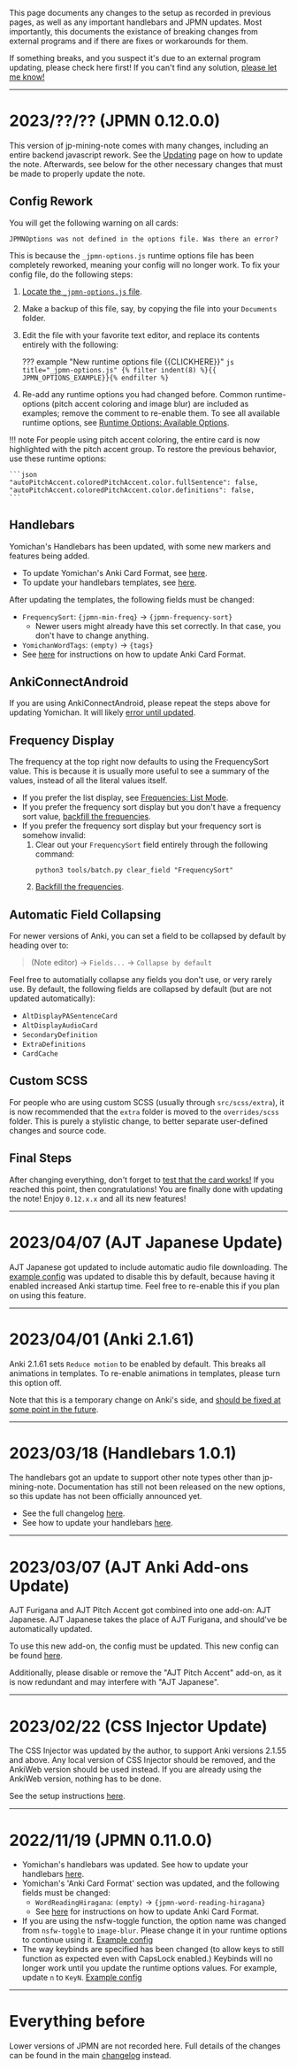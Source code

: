 
This page documents any changes to the setup as recorded in previous pages,
as well as any important handlebars and JPMN updates.
Most importantly, this documents the existance of breaking changes from external
programs and if there are fixes or workarounds for them.

If something breaks, and you suspect it's due to an external program updating,
please check here first! If you can't find any solution,
[please let me know!](faq.md#contact-info)


---

# 2023/??/?? (JPMN 0.12.0.0)

This version of jp-mining-note comes with many changes,
including an entire backend javascript rework.
See the [Updating](updating.md#overview) page on how to update the note.
Afterwards, see below for the other necessary changes that must be made to properly update the note.


<!--
## Field Font Size
TODO: batch commands

```
set_font_sizes
set_fonts_to_key_font
```

The fields within the note editor may look a bit off, due to the font and font sizes being wrong.
When Anki-Connect finally updates, these fonts will be changed automatically upon installation.
However, until then, it will have to be done manually.
All info about the field font sizes should be found in the [fields table](fields.md).

Additionally, all new fields will have the default font, which likely
does not display Japanese characters correctly.
Please set this to match your other fields.
-->



## Config Rework

You will get the following warning on all cards:
```
JPMNOptions was not defined in the options file. Was there an error?
```

This is because the `_jpmn-options.js` runtime options file has been completely reworked,
meaning your config will no longer work.
To fix your config file, do the following steps:

1. [Locate the `_jpmn-options.js` file](runtimeoptions.md#accessing-editing).
1. Make a backup of this file, say, by copying the file into your `Documents` folder.
1. Edit the file with your favorite text editor, and replace its contents entirely with the following:

    ??? example "New runtime options file {{CLICKHERE}}"
        ```js title="_jpmn-options.js"
        {% filter indent(8) %}{{ JPMN_OPTIONS_EXAMPLE}}{% endfilter %}
        ```

1. Re-add any runtime options you had changed before.
    Common runtime-options (pitch accent coloring and image blur) are included as examples;
    remove the comment to re-enable them.
    To see all available runtime options, see [Runtime Options: Available Options](runtimeoptions.md#available-options).

!!! note
    For people using pitch accent coloring, the entire card is now highlighted with the pitch accent group.
    To restore the previous behavior, use these runtime options:

    ```json
    "autoPitchAccent.coloredPitchAccent.color.fullSentence": false,
    "autoPitchAccent.coloredPitchAccent.color.definitions": false,
    ```


## Handlebars
Yomichan's Handlebars has been updated, with some new markers and features being added.

- To update Yomichan's Anki Card Format, see [here](updating.md#updating-yomichans-anki-card-format).
- To update your handlebars templates, see [here](updating.md#updating-yomichan-templates).

After updating the templates, the following fields must be changed:

- `FrequencySort`: `{jpmn-min-freq}` →  `{jpmn-frequency-sort}`
    - Newer users might already have this set correctly.
        In that case, you don't have to change anything.
- `YomichanWordTags`: `(empty)` →  `{tags}`
- See [here](updating.md#updating-yomichans-anki-card-format)
  for instructions on how to update Anki Card Format.


## AnkiConnectAndroid
If you are using AnkiConnectAndroid, please repeat the steps above for updating Yomichan.
It will likely [error until updated](https://github.com/KamWithK/AnkiconnectAndroid#problem-on-card-add-i-get-incorrect-flds-argument).


<!--
### Handlebars: JMdict Extra
<i><sup>Main Page: [Setup Yomichan: Fixing JMdict Extra](setupyomichan.md#fixing-jmdict-extra)</sup></i>

A new version of JMdict was released for Yomichan, called
[JMdict Extra](https://github.com/Aquafina-water-bottle/jmdict-english-yomichan).
This version of JMdict contains many things ontop of the the definition, including
example sentences, antonyms, etc.

When exporting this dictionary with default settings,
the entries are sometimes displayed in list format instead of compact format.
If you want a consistently compact format, set the
`opt-jmdict-list-format` Yomichan template option to `true`.
For example:

{% raw %}
```handlebars
{{~set "opt-jmdict-list-format" true ~}}
```
{% endraw %}
-->


## Frequency Display
The frequency at the top right now defaults to using the FrequencySort value.
This is because it is usually more useful to see a summary of the values,
instead of all the literal values itself.

- If you prefer the list display, see [Frequencies: List Mode](frequencies.md#list-mode).
- If you prefer the frequency sort display but you don't have a frequency sort value,
    [backfill the frequencies](importing.md#backfill-the-frequencysort-field).
- If you prefer the frequency sort display but your frequency sort is somehow invalid:
    1. Clear out your `FrequencySort` field entirely through the following command:
        ```
        python3 tools/batch.py clear_field "FrequencySort"
        ```
    2.  [Backfill the frequencies](importing.md#backfill-the-frequencysort-field).




## Automatic Field Collapsing
For newer versions of Anki,
you can set a field to be collapsed by default by heading over to:

> (Note editor) →  `Fields...` →  `Collapse by default`

Feel free to automatially collapse any fields you don't use, or very rarely use.
By default, the following fields are collapsed by default (but are not updated automatically):

- `AltDisplayPASentenceCard`
- `AltDisplayAudioCard`
- `SecondaryDefinition`
- `ExtraDefinitions`
- `CardCache`


## Custom SCSS
For people who are using custom SCSS (usually through `src/scss/extra`),
it is now recommended that the `extra` folder is moved to the `overrides/scss` folder.
This is purely a stylistic change, to better separate user-defined changes and source code.


## Final Steps
After changing everything, don't forget to [test that the card works!](updating.md#final-steps)
If you reached this point, then congratulations! You are finally done with updating the note!
Enjoy `0.12.x.x` and all its new features!


---


# 2023/04/07 (AJT Japanese Update)
AJT Japanese got updated to include automatic audio file downloading.
The [example config](setupanki.md#config-changes)
was updated to disable this by default, because having it enabled increased Anki startup time.
Feel free to re-enable this if you plan on using this feature.


---


# 2023/04/01 (Anki 2.1.61)
Anki 2.1.61 sets `Reduce motion` to be enabled by default. This breaks all animations in templates.
To re-enable animations in templates, please turn this option off.

Note that this is a temporary change on Anki's side, and [should be fixed at some point in the future](https://forums.ankiweb.net/t/reduce-motion-affecting-card-templates-bug-or-intentional/28973).

---

# 2023/03/18 (Handlebars 1.0.1)
The handlebars got an update to support other note types other than jp-mining-note.
Documentation has still not been released on the new options, so this update has not been
officially announced yet.

* See the full changelog [here](https://github.com/Aquafina-water-bottle/jp-mining-note/blob/dev/yomichan_templates/CHANGELOG.md#v101).
* See how to update your handlebars [here](updating.md#updating-yomichan-templates).

---

# 2023/03/07 (AJT Anki Add-ons Update)
AJT Furigana and AJT Pitch Accent got combined into one add-on: AJT Japanese.
AJT Japanese takes the place of AJT Furigana, and should've be automatically updated.

To use this new add-on, the config must be updated.
This new config can be found [here](https://aquafina-water-bottle.github.io/jp-mining-note/setupanki/#ajt-japanese).

Additionally, please disable or remove the "AJT Pitch Accent" add-on, as it is now redundant
and may interfere with "AJT Japanese".

---

# 2023/02/22 (CSS Injector Update)
The CSS Injector was updated by the author, to support Anki versions 2.1.55 and above.
Any local version of CSS Injector should be removed,
and the AnkiWeb version should be used instead.
If you are already using the AnkiWeb version, nothing has to be done.

See the setup instructions [here](https://aquafina-water-bottle.github.io/jp-mining-note/setupanki/#css-injector).



---

# 2022/11/19 (JPMN 0.11.0.0)
- Yomichan's handlebars was updated. See how to update your handlebars [here](updating.md#updating-yomichan-templates).
- Yomichan's 'Anki Card Format' section was updated, and the following fields must be changed:
    - `WordReadingHiragana`: `(empty)` →  `{jpmn-word-reading-hiragana}`
    - See [here](https://aquafina-water-bottle.github.io/jp-mining-note/updating/#updating-yomichans-anki-card-format)
      for instructions on how to update Anki Card Format.
- If you are using the nsfw-toggle function, the option name was changed
  from `nsfw-toggle` to `image-blur`. Please change it in your runtime options
  to continue using it.
  [Example config](https://github.com/Aquafina-water-bottle/jp-mining-note/blob/master/media/_jpmn-options.js)
- The way keybinds are specified has been changed (to allow keys to still function as expected
  even with CapsLock enabled.)
  Keybinds will no longer work until you update the runtime options values.
  For example, update `n` to `KeyN`.
  [Example config](https://github.com/Aquafina-water-bottle/jp-mining-note/blob/master/media/_jpmn-options.js)

---

# Everything before

Lower versions of JPMN are not recorded here.
Full details of the changes can be found in the main
[changelog](https://github.com/Aquafina-water-bottle/jp-mining-note/blob/master/CHANGELOG.md) instead.
